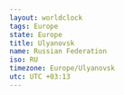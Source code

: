 ```yaml
---
layout: worldclock
tags: Europe
state: Europe
title: Ulyanovsk
name: Russian Federation
iso: RU
timezone: Europe/Ulyanovsk
utc: UTC +03:13
---
```


